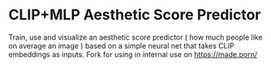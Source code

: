 # CLIP+MLP Aesthetic Score Predictor

Train, use and visualize an aesthetic score predictor ( how much people like on average an image ) based on a simple neural net that takes CLIP embeddings as inputs.
Fork for using in internal use on https://made.porn/
